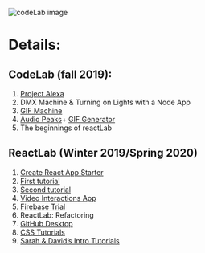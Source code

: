 ![codeLab image](codelab_timeline.png)
# Details: 
## CodeLab (fall 2019):
1. [Project Alexa](http://show.learninglab.xyz/work/three-peas/project-alexa)
2. DMX Machine & Turning on Lights with a Node App
3. [GIF Machine](https://github.com/mkuzmick/gif-machine)
4. [Audio Peaks](http://show.learninglab.xyz/work/three-peas/project-audio-peaks)+ [GIF Generator](http://show.learninglab.xyz/work/three-peas/GIF-showcase)
5. The beginnings of reactLab
## ReactLab (Winter 2019/Spring 2020)
1. [Create React App Starter](https://github.com/learninglab-dev/ll-createReactApp-starter)
2. [First tutorial](https://github.com/learninglab-dev/ll-first-reactLab)
3. [Second tutorial](https://github.com/learninglab-dev/ll_secondReactTutorial)
4. [Video Interactions App](https://github.com/1aurend/video-interactions)
5. [Firebase Trial](https://github.com/learninglab-dev/ll_firebasetrial)
6. ReactLab: Refactoring
7. [GitHub Desktop](http://resources.learninglab.xyz/simple/people/sophie-b/githubdesktop)
8. [CSS Tutorials](https://github.com/learninglab-dev/learn-css)
9. [Sarah & David’s Intro Tutorials](https://docs.google.com/document/d/1HWkvbSuxcGxno-eFLfJPmV-E76jTkXzr_mkSbwHiJfA/edit#heading=h.d7af2xijff6t)
